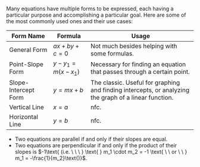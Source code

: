 Many equations have multiple forms to be expressed, each having a particular purpose and accomplishing a particular goal. Here are some of the most commonly used ones and their use cases:

| Form Name | Formula | Usage |
| --- | --- | --- |
| General Form | $ax + by + c = 0$ | Not much besides helping with some formulas. |
| Point-Slope Form | $y-y_1 = m(x-x_1)$ | Necessary for finding an equation that passes through a certain point. |
| Slope-Intercept Form | $y = mx+b$ | The classic. Useful for graphing and finding intercepts, or analyzing the graph of a linear function. |
| Vertical Line | $x=a$| nfc.|
| Horizontal Line | $y=b$ | nfc.|
 
- Two equations are parallel if and only if their slopes are equal.
- Two equations are perpendicular if and only if the product of their slopes is $-1\text{ (i.e. \ \ \ } \text{  } m_1 \cdot m_2 = -1 \text{ \ \ or \ \ } m_1 = -\frac{1}{m_2}\text{)}$. 

